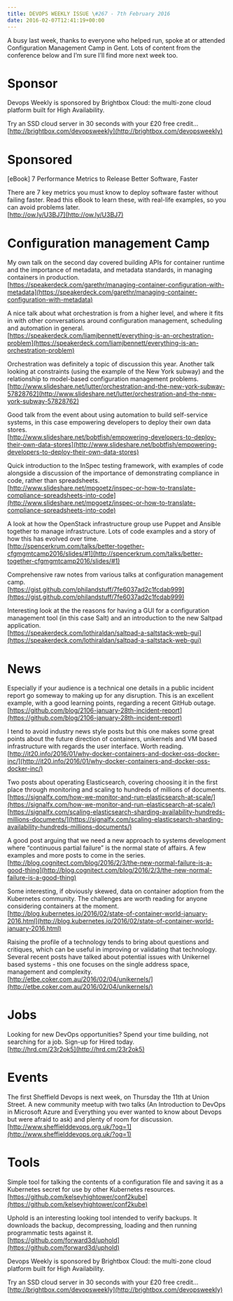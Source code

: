 ```yaml
---
title: DEVOPS WEEKLY ISSUE \#267 - 7th February 2016 
date: 2016-02-07T12:41:19+00:00
---
```


A busy last week, thanks to everyone who helped run, spoke at or attended Configuration Management Camp in Gent. Lots of content from the conference below and I’m sure I’ll find more next week too.


Sponsor
======

Devops Weekly is sponsored by Brightbox Cloud: the multi-zone cloud platform built for High Availability.

Try an SSD cloud server in 30 seconds with your £20 free credit…
<br>[http://brightbox.com/devopsweekly](http://brightbox.com/devopsweekly)


Sponsored
========

[eBook] 7 Performance Metrics to Release Better Software, Faster

There are 7 key metrics you must know to deploy software faster without failing faster. Read this eBook to learn these, with real-life examples, so you can avoid problems later.
<br>[http://ow.ly/U3BJ7](http://ow.ly/U3BJ7)


Configuration management Camp
==========================

My own talk on the second day covered building APIs for container runtime and the importance of metadata, and metadata standards, in managing containers in production.
<br>[https://speakerdeck.com/garethr/managing-container-configuration-with-metadata](https://speakerdeck.com/garethr/managing-container-configuration-with-metadata)


A nice talk about what orchestration is from a higher level, and where it fits in with other conversations around configuration management, scheduling and automation in general.
<br>[https://speakerdeck.com/liamjbennett/everything-is-an-orchestration-problem](https://speakerdeck.com/liamjbennett/everything-is-an-orchestration-problem)


Orchestration was definitely a topic of discussion this year. Another talk looking at constraints (using the example of the New York subway) and the relationship to model-based configuration management problems.
<br>[http://www.slideshare.net/lutter/orchestration-and-the-new-york-subway-57828762](http://www.slideshare.net/lutter/orchestration-and-the-new-york-subway-57828762)


Good talk from the event about using automation to build self-service systems, in this case empowering developers to deploy their own data stores.
<br>[http://www.slideshare.net/bobtfish/empowering-developers-to-deploy-their-own-data-stores](http://www.slideshare.net/bobtfish/empowering-developers-to-deploy-their-own-data-stores)


Quick introduction to the InSpec testing framework, with examples of code alongside a discussion of the importance of demonstrating compliance in code, rather than spreadsheets.
<br>[http://www.slideshare.net/mpgoetz/inspec-or-how-to-translate-compliance-spreadsheets-into-code](http://www.slideshare.net/mpgoetz/inspec-or-how-to-translate-compliance-spreadsheets-into-code)


A look at how the OpenStack infrastructure group use Puppet and Ansible together to manage infrastructure. Lots of code examples and a story of how this has evolved over time.
<br>[http://spencerkrum.com/talks/better-together-cfgmgmtcamp2016/slides/#1](http://spencerkrum.com/talks/better-together-cfgmgmtcamp2016/slides/#1)


Comprehensive raw notes from various talks at configuration management camp.
<br>[https://gist.github.com/philandstuff/7fe6037ad2c1fcdab999](https://gist.github.com/philandstuff/7fe6037ad2c1fcdab999)


Interesting look at the the reasons for having a GUI for a configuration management tool (in this case Salt) and an introduction to the new Saltpad application.
<br>[https://speakerdeck.com/lothiraldan/saltpad-a-saltstack-web-gui](https://speakerdeck.com/lothiraldan/saltpad-a-saltstack-web-gui)


News
====

Especially if your audience is a technical one details in a public incident report go someway to making up for any disruption. This is an excellent example, with a good learning points, regarding a recent GitHub outage.
<br>[https://github.com/blog/2106-january-28th-incident-report](https://github.com/blog/2106-january-28th-incident-report)


I tend to avoid industry news style posts but this one makes some great points about the future direction of containers, unikernels and VM based infrastructure with regards the user interface. Worth reading.
<br>[http://it20.info/2016/01/why-docker-containers-and-docker-oss-docker-inc/](http://it20.info/2016/01/why-docker-containers-and-docker-oss-docker-inc/)


Two posts about operating Elasticsearch, covering choosing it in the first place through monitoring and scaling to hundreds of millions of documents.
<br>[https://signalfx.com/how-we-monitor-and-run-elasticsearch-at-scale/](https://signalfx.com/how-we-monitor-and-run-elasticsearch-at-scale/)
<br>[https://signalfx.com/scaling-elasticsearch-sharding-availability-hundreds-millions-documents/](https://signalfx.com/scaling-elasticsearch-sharding-availability-hundreds-millions-documents/)


A good post arguing that we need a new approach to systems development where “continuous partial failure” is the normal state of affairs. A few examples and more posts to come in the series.
<br>[http://blog.cognitect.com/blog/2016/2/3/the-new-normal-failure-is-a-good-thing](http://blog.cognitect.com/blog/2016/2/3/the-new-normal-failure-is-a-good-thing)


Some interesting, if obviously skewed, data on container adoption from the Kubernetes community. The challenges are worth reading for anyone considering containers at the moment.
<br>[http://blog.kubernetes.io/2016/02/state-of-container-world-january-2016.html](http://blog.kubernetes.io/2016/02/state-of-container-world-january-2016.html)


Raising the profile of a technology tends to bring about questions and critiques, which can be useful in improving or validating that technology. Several recent posts have talked about potential issues with Unikernel based systems - this one focuses on the single address space, management and complexity.
<br>[http://etbe.coker.com.au/2016/02/04/unikernels/](http://etbe.coker.com.au/2016/02/04/unikernels/)


Jobs
====

Looking for new DevOps opportunities? Spend your time building, not searching for a job. Sign-up for Hired today.
<br>[http://hrd.cm/23r2ok5](http://hrd.cm/23r2ok5)


Events
======

The first Sheffield Devops is next week, on Thursday the 11th at Union Street. A new community meetup with two talks (An Introduction to DevOps in Microsoft Azure and Everything you ever wanted to know about Devops but were afraid to ask) and plenty of room for discussion.
<br>[http://www.sheffielddevops.org.uk/?og=1](http://www.sheffielddevops.org.uk/?og=1)


Tools
=====

Simple tool for talking the contents of a configuration file and saving it as a Kubernetes secret for use by other Kubernetes resources.
<br>[https://github.com/kelseyhightower/conf2kube](https://github.com/kelseyhightower/conf2kube)


Uphold is an interesting looking tool intended to verify backups. It downloads the backup, decompressing, loading and then running programmatic tests against it.
<br>[https://github.com/forward3d/uphold](https://github.com/forward3d/uphold)


Devops Weekly is sponsored by Brightbox Cloud: the multi-zone cloud platform built for High Availability.

Try an SSD cloud server in 30 seconds with your £20 free credit…
<br>[http://brightbox.com/devopsweekly](http://brightbox.com/devopsweekly)



